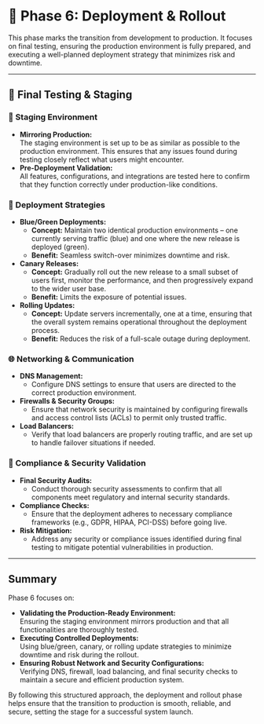 # 🚢 Phase 6: Deployment & Rollout

This phase marks the transition from development to production. It focuses on final testing, ensuring the production environment is fully prepared, and executing a well-planned deployment strategy that minimizes risk and downtime.

---

## 🔄 Final Testing & Staging

### 🚀 Staging Environment
- **Mirroring Production:**  
  The staging environment is set up to be as similar as possible to the production environment. This ensures that any issues found during testing closely reflect what users might encounter.
- **Pre-Deployment Validation:**  
  All features, configurations, and integrations are tested here to confirm that they function correctly under production-like conditions.

### 💙 Deployment Strategies
- **Blue/Green Deployments:**  
  - **Concept:** Maintain two identical production environments – one currently serving traffic (blue) and one where the new release is deployed (green).  
  - **Benefit:** Seamless switch-over minimizes downtime and risk.
- **Canary Releases:**  
  - **Concept:** Gradually roll out the new release to a small subset of users first, monitor the performance, and then progressively expand to the wider user base.  
  - **Benefit:** Limits the exposure of potential issues.
- **Rolling Updates:**  
  - **Concept:** Update servers incrementally, one at a time, ensuring that the overall system remains operational throughout the deployment process.  
  - **Benefit:** Reduces the risk of a full-scale outage during deployment.

### 🌐 Networking & Communication
- **DNS Management:**  
  - Configure DNS settings to ensure that users are directed to the correct production environment.
- **Firewalls & Security Groups:**  
  - Ensure that network security is maintained by configuring firewalls and access control lists (ACLs) to permit only trusted traffic.
- **Load Balancers:**  
  - Verify that load balancers are properly routing traffic, and are set up to handle failover situations if needed.

### 🔏 Compliance & Security Validation
- **Final Security Audits:**  
  - Conduct thorough security assessments to confirm that all components meet regulatory and internal security standards.
- **Compliance Checks:**  
  - Ensure that the deployment adheres to necessary compliance frameworks (e.g., GDPR, HIPAA, PCI-DSS) before going live.
- **Risk Mitigation:**  
  - Address any security or compliance issues identified during final testing to mitigate potential vulnerabilities in production.

---

## Summary

Phase 6 focuses on:
- **Validating the Production-Ready Environment:**  
  Ensuring the staging environment mirrors production and that all functionalities are thoroughly tested.
- **Executing Controlled Deployments:**  
  Using blue/green, canary, or rolling update strategies to minimize downtime and risk during the rollout.
- **Ensuring Robust Network and Security Configurations:**  
  Verifying DNS, firewall, load balancing, and final security checks to maintain a secure and efficient production system.

By following this structured approach, the deployment and rollout phase helps ensure that the transition to production is smooth, reliable, and secure, setting the stage for a successful system launch.
